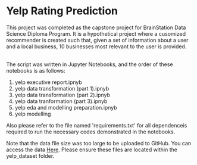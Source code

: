 # Yelp Rating Prediction
This project was completed as the capstone project for BrainStation Data Science Diploma Program. It is a hypothetical project where a cusomized recommender is created such that, given a set of information about a user and a local business, 10 businesses most relevant to the user is provided.
<br><br>

The script was written in Jupyter Notebooks, and the order of these notebooks is as follows:

1. yelp executive report.ipnyb
2. yelp data transformation (part 1).ipnyb
3. yelp data transformation (part 2).ipnyb
4. yelp data tranformation (part 3).ipnyb
5. yelp eda and modelling preparation.ipnyb
6. yelp modelling

Also please refer to the file named 'requirements.txt' for all dependenceis required to run the necessary codes demonstrated in the notebooks.

Note that the data file size was too large to be uploaded to GitHub. You can access the data [Here](https://drive.google.com/drive/folders/1uPvpvE7nKkK8N7y6aaDj6rZjqogURlxu).
Please ensure these files are located within the yelp_dataset folder.